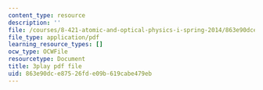 ```yaml
---
content_type: resource
description: ''
file: /courses/8-421-atomic-and-optical-physics-i-spring-2014/863e90dce87526fde09b619cabe479eb_godnGvjmGZc.pdf
file_type: application/pdf
learning_resource_types: []
ocw_type: OCWFile
resourcetype: Document
title: 3play pdf file
uid: 863e90dc-e875-26fd-e09b-619cabe479eb
---
```


